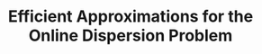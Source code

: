 ---
title: "Efficient Approximations for the Online Dispersion Problem"
authors: 'Jing Chen, Bo Li, Yingkai Li'
type: '3' #1:conference; 2:journal; 3:both
year: '2019'
journal: 'SIAM Journal on Computing'
conference: 'International Colloquium on Automata, Languages and Programming'
acronym: 'ICALP'
conferenceyear: '2017'
link: 'https://arxiv.org/abs/1704.06823'
---